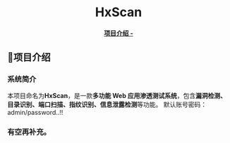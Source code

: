 <h1 align="center" >HxScan</h1>
<h4 align="center" >
	<a href="https://github.com/ZongaoHuang/HXAWVS#%E9%A1%B9%E7%9B%AE%E4%BB%8B%E7%BB%8D">项目介绍 -</a>
</h4>


## 🌱项目介绍

### 系统简介

本项目命名为**HxScan**，是一款**多功能 Web 应用渗透测试系统**，包含**漏洞检测、目录识别、端口扫描、指纹识别、信息泄露检测**等功能。
默认账号密码：admin/password..!!

### 有空再补充。
